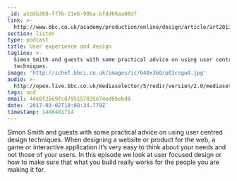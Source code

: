 ```yaml
---
_id: a1ddb260-ff7b-11e6-90ba-bfdd66aa08df
link: >-
  http://www.bbc.co.uk/academy/production/online/design/article/art20130702112136407
section: listen
type: podcast
title: User experience and design
tagline: >-
  Simon Smith and guests with some practical advice on using user centred design
  techniques.
image: 'http://ichef.bbci.co.uk/images/ic/640x360/p01csgwd.jpg'
audio: >-
  http://open.live.bbc.co.uk/mediaselector/5/redir/version/2.0/mediaset/audio-nondrm-download/proto/http/vpid/p02zndss.mp3
tags: ucd
email: 44e8f2569fcd795157035e74ed86ebd8
date: '2017-03-02T19:08:34.779Z'
timestamp: 1488481714
---
```

Simon Smith and guests with some practical advice on using user centred design techniques. When designing a website or product for the web, a game or interactive application it’s very easy to think about your needs and not those of your users. In this episode we look at user focused design or how to make sure that what you build really works for the people you are making it for.